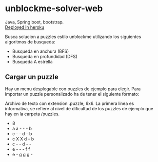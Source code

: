 # unblockme-solver-web
Java, Spring boot, bootstrap.  
[Deployed in heroku](https://unblockme-solver-web.herokuapp.com/)

Busca solucion a puzzles estilo unblockme utilizando los siguientes algoritmos de busqueda:
- Busqueda en anchura (BFS)
- Busqueda en profundidad (DFS)
- Busqueda A estrella

## Cargar un puzzle
Hay un menu desplegable con puzzles de ejemplo para elegir.
Para importar un puzzle personalizado ha de tener el siguiente formato:

Archivo de texto con extension .puzzle, 6x6. La primera linea es informativa, se refiere al nivel de dificultad de los puzzles de ejemplo
que hay en la carpeta /puzzles.

- 8
- a a - - - b
- c - - d - b
- c X X d - b
- c - - d - -
- e - - - f f
- e - g g g -
